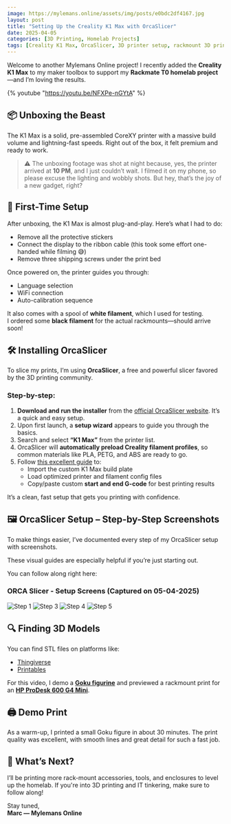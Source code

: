 ```yaml
---
image: https://mylemans.online/assets/img/posts/e0bdc2df4167.jpg
layout: post
title: "Setting Up the Creality K1 Max with OrcaSlicer"
date: 2025-04-05
categories: [3D Printing, Homelab Projects]
tags: [Creality K1 Max, OrcaSlicer, 3D printer setup, rackmount 3D print, HP ProDesk 600 G4 Mini, G-code configuration, Printables, Thingiverse, 3D printing timelapse, DeskPi Rackmate, Mylemans Online]
---
```



Welcome to another Mylemans Online project! I recently added the **Creality K1 Max** to my maker toolbox to support my **Rackmate T0 homelab project**—and I’m loving the results.

{% youtube "https://youtu.be/NFXPe-nGYtA" %}

## 📦 Unboxing the Beast

The K1 Max is a solid, pre-assembled CoreXY printer with a massive build volume and lightning-fast speeds. Right out of the box, it felt premium and ready to work.

> ⚠️ The unboxing footage was shot at night because, yes, the printer arrived at **10 PM**, and I just couldn’t wait. I filmed it on my phone, so please excuse the lighting and wobbly shots. But hey, that’s the joy of a new gadget, right?

## 🔧 First-Time Setup

After unboxing, the K1 Max is almost plug-and-play. Here’s what I had to do:

- Remove all the protective stickers
- Connect the display to the ribbon cable (this took some effort one-handed while filming 😅)
- Remove three shipping screws under the print bed

Once powered on, the printer guides you through:

- Language selection
- WiFi connection
- Auto-calibration sequence

It also comes with a spool of **white filament**, which I used for testing.  
I ordered some **black filament** for the actual rackmounts—should arrive soon!

## 🛠️ Installing OrcaSlicer

To slice my prints, I’m using **OrcaSlicer**, a free and powerful slicer favored by the 3D printing community.

### Step-by-step:
1. **Download and run the installer** from the [official OrcaSlicer website](https://github.com/SoftFever/OrcaSlicer/releases/latest). It’s a quick and easy setup.
2. Upon first launch, a **setup wizard** appears to guide you through the basics.
3. Search and select **“K1 Max”** from the printer list.
4. OrcaSlicer will **automatically preload Creality filament profiles**, so common materials like PLA, PETG, and ABS are ready to go.
5. Follow [this excellent guide](https://guilouz.github.io/Creality-Helper-Script-Wiki/slicers/orcaslicer/) to:
   - Import the custom K1 Max build plate
   - Load optimized printer and filament config files
   - Copy/paste custom **start and end G-code** for best printing results

It’s a clean, fast setup that gets you printing with confidence.

## 🖼️ OrcaSlicer Setup – Step-by-Step Screenshots

To make things easier, I’ve documented every step of my OrcaSlicer setup with screenshots.

These visual guides are especially helpful if you’re just starting out.

You can follow along right here:

### ORCA Slicer - Setup Screens (Captured on 05-04-2025)

![Step 1](https://mylemans.online/assets/img/posts/steps-orca_slicer___05_04_2025/step-1.png)
![Step 3](https://mylemans.online/assets/img/posts/steps-orca_slicer___05_04_2025/step-18.png)
![Step 4](https://mylemans.online/assets/img/posts/steps-orca_slicer___05_04_2025/step-19.png)
![Step 5](https://mylemans.online/assets/img/posts/steps-orca_slicer___05_04_2025/step-35.png)


## 🔍 Finding 3D Models

You can find STL files on platforms like:
- [Thingiverse](https://www.thingiverse.com/)
- [Printables](https://www.printables.com/)

For this video, I demo a [**Goku figurine**](https://www.printables.com/model/1233340-2025-hegehog-goku-style-fdm-supportless/files) and previewed a rackmount print for an [**HP ProDesk 600 G4 Mini**](https://www.printables.com/model/585091-10-inch-rackmount-for-mini-hp-prodesk-elitedesk-g1).

## 🖨️ Demo Print

As a warm-up, I printed a small Goku figure in about 30 minutes. The print quality was excellent, with smooth lines and great detail for such a fast job.

## 📌 What’s Next?

I’ll be printing more rack-mount accessories, tools, and enclosures to level up the homelab. If you're into 3D printing and IT tinkering, make sure to follow along!

Stay tuned,  
**Marc — Mylemans Online**
